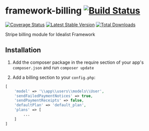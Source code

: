 framework-billing [![Build Status](https://travis-ci.org/idealistsoft/framework-billing.png?branch=master)](https://travis-ci.org/idealistsoft/framework-billing)
=================

[![Coverage Status](https://coveralls.io/repos/idealistsoft/framework-billing/badge.png)](https://coveralls.io/r/idealistsoft/framework-billing)
[![Latest Stable Version](https://poser.pugx.org/idealistsoft/framework-billing/v/stable.png)](https://packagist.org/packages/idealistsoft/framework-billing)
[![Total Downloads](https://poser.pugx.org/idealistsoft/framework-billing/downloads.png)](https://packagist.org/packages/idealistsoft/framework-billing)

Stripe billing module for Idealist Framework

## Installation

1. Add the composer package in the require section of your app's `composer.json` and run `composer update`

2. Add a billing section to your `config.php`:
```php
[
	'model' => '\\app\\users\\models\\User',
	'sendFailedPaymentNotices' => true,
	'sendPaymentReceipts' => false,
	'defaultPlan' => 'default_plan',
	'plans' => [
		...
	]
]
```